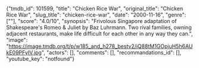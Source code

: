 {"tmdb_id": 101599, "title": "Chicken Rice War", "original_title": "Chicken Rice War", "slug_title": "chicken-rice-war", "date": "2000-11-16", "genre": [""], "score": "4.0/10", "synopsis": "Frivolous Singapore adaptation of Shakespeare's Romeo &amp; Juliet by Baz Luhrmann. Two rival families, owning adjacent restaurants, make life difficult for each other in any way they can.", "image": "https://image.tmdb.org/t/p/w185_and_h278_bestv2/iQ88tM1GOpjuH5h6AUkE09PFyIV.jpg", "actors": [], "comments": [], "recommandations_id": [], "youtube_key": "notfound"}